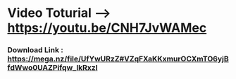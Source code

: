 # Video Toturial --> https://youtu.be/CNH7JvWAMec

### Download Link : https://mega.nz/file/UfYwURzZ#VZqFXaKKxmurOCXmTO6yjBfdWwo0UAZPifqw_lkRxzI
